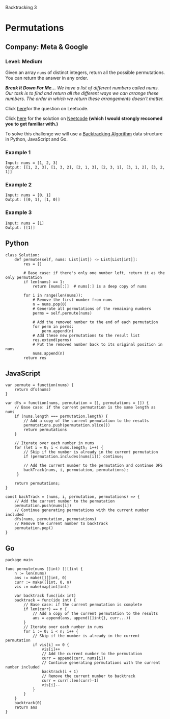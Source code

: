 Backtracking 3
# Permutations
## Company: Meta & Google
### Level: Medium

Given an array `nums` of distinct integers, return all the possible permutations. You can return the answer in any order.

***Break It Down For Me...***
*We have a list of different numbers called nums. Our task is to find and return all the different ways we can arrange these numbers.*
*The order in which we return these arrangements doesn't matter.*

Click [here](https://leetcode.com/problems/permutations/description/)for the question on Leetcode.

Click [here](https://www.youtube.com/watch?v=s7AvT7cGdSo) for the solution on [Neetcode](https://neetcode.io/) **(which I would strongly reccomed you to get familiar with.)**

To solve this challenge we will use a [Backtracking Algorithm](https://www.simplilearn.com/tutorials/data-structure-tutorial/backtracking-algorithm#:~:text=Backtracking%20is%20an%20algorithmic%20technique,meet%20them%20will%20be%20removed.) data structure in Python, JavaScript and Go.

### Example 1
```
Input: nums = [1, 2, 3]
Output: [[1, 2, 3], [1, 3, 2], [2, 1, 3], [2, 3, 1], [3, 1, 2], [3, 2, 1]]
```

### Example 2
```
Input: nums = [0, 1]
Output: [[0, 1], [1, 0]]
```

### Example 3
```
Input: nums = [1]
Output: [[1]]
```

## Python
```
class Solution:
    def permute(self, nums: List[int]) -> List[List[int]]:
        res = []

        # Base case: if there's only one number left, return it as the only permutation
        if len(nums) == 1:
            return [nums[:]]  # nums[:] is a deep copy of nums

        for i in range(len(nums)):
            # Remove the first number from nums
            n = nums.pop(0)
            # Generate all permutations of the remaining numbers
            perms = self.permute(nums)

            # Add the removed number to the end of each permutation
            for perm in perms:
                perm.append(n)
            # Add these new permutations to the result list
            res.extend(perms)
            # Put the removed number back to its original position in nums
            nums.append(n)
        return res
```

## JavaScript
```
var permute = function(nums) {
    return dfs(nums)
}

var dfs = function(nums, permutation = [], permutations = []) {
    // Base case: if the current permutation is the same length as nums
    if (nums.length === permutation.length) {
        // Add a copy of the current permutation to the results
        permutations.push(permutation.slice())
        return permutations
    }

    // Iterate over each number in nums
    for (let i = 0; i < nums.length; i++) {
        // Skip if the number is already in the current permutation
        if (permutation.includes(nums[i])) continue;

        // Add the current number to the permutation and continue DFS
        backTrack(nums, i, permutation, permutations);
     }

    return permutations;
}

const backTrack = (nums, i, permutation, permutations) => {
    // Add the current number to the permutation
    permutation.push(nums[i])
    // Continue generating permutations with the current number included
    dfs(nums, permutation, permutations)
    // Remove the current number to backtrack
    permutation.pop()
}
```

## Go
```
package main

func permute(nums []int) [][]int {
	n := len(nums)
	ans := make([][]int, 0)
	curr := make([]int, 0, n)
	vis := make(map[int]int)

	var backtrack func(idx int)
	backtrack = func(idx int) {
		// Base case: if the current permutation is complete
		if len(curr) == n {
			// Add a copy of the current permutation to the results
			ans = append(ans, append([]int{}, curr...))
		}
		// Iterate over each number in nums
		for i := 0; i < n; i++ {
			// Skip if the number is already in the current permutation
			if vis[i] == 0 {
				vis[i]++
				// Add the current number to the permutation
				curr = append(curr, nums[i])
				// Continue generating permutations with the current number included
				backtrack(i + 1)
				// Remove the current number to backtrack
				curr = curr[:len(curr)-1]
				vis[i]--
			}
		}
	}
	backtrack(0)
	return ans
}
```